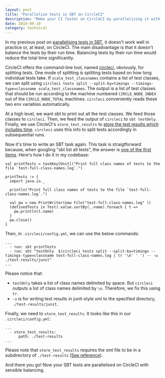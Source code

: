 ```yaml
---
layout: post
title: "Parallelize tests in SBT on CircleCI"
description: "Make your CI faster on CircleCI by parallelizing it with this SBT trick."
date: 2018-09-10
category: technical
---
```


In my previous post on [parallelising tests in SBT](https://tanin.nanakorn.com/technical/2018/07/04/parallelise-tests-in-sbt.html), it doesn't work well in practice or, at least, on CircleCI. The main disadvantage is that it doesn't balance the tests by their run time. Balancing tests by their run time would reduce the total time significantly.

CircleCI offers the command-line tool, named [circleci](https://circleci.com/docs/2.0/parallelism-faster-jobs/), obviously, for splitting tests. One mode of splitting is splitting tests based on how long individual tests take. If `scala_test_classnames` contains a list of test classes, we can split using `circleci tests split --split-by=timings --timings-type=classname scala_test_classnames`. The output is a list of test classes that should be run according to the machine numbered `CIRCLE_NODE_INDEX` out of the `CIRCLE_NODE_TOTAL` machines. `circleci` conveniently reads these two env variables automatically.

At a high level, we want sbt to print out all the test classes. We feed those classes to `circleci`. Then, we feed the output of `circleci` to `sbt testOnly`. Finally, we use CircleCI's `store_test_results` to [store the test results which includes time](https://circleci.com/docs/2.0/parallelism-faster-jobs/#splitting-by-timings-data). `circleci` uses this info to split tests accordingly in subsequential runs.

Now it's time to write an SBT task again. This task is straigtforward because, when googling "sbt list all tests", the answer is [one of the first items](https://stackoverflow.com/questions/20332802/how-to-get-a-list-of-defined-tests-in-sbt-project-in-sbt-0-12). Here's how I do it in my codebase:

```
val printTests = taskKey[Unit]("Print full class names of tests to the file `test-full-class-names.log`.")

printTests := {
  import java.io._

  println("Print full class names of tests to the file `test-full-class-names.log`.")

  val pw = new PrintWriter(new File("test-full-class-names.log" ))
  (definedTests in Test).value.sortBy(_.name).foreach { t =>
    pw.println(t.name)
  }
  pw.close()
}
```

Then, in `.circleci/config.yml`, we can use the below commands:

```
...
  - run: sbt printTests
  - run: sbt "testOnly  $(circleci tests split --split-by=timings --timings-type=classname test-full-class-names.log | tr '\n' ' ') -- -u ./test-results/junit"
...
```

Please notice that:

* `testOnly` takes a list of class names delimited by space. But `circleci` outputs a list of class names delimited by `\n`. Therefore, we fix this using `tr`.
* `-u` is for writing test results in junit-style xml to the specified directory, `./test-results/junit`.

Finally, we need to `store_test_results`. It looks like this in our `.circleci/config.yml`:

```
...
  - store_test_results:
      path: ./test-results
...
```

Please note that `store_test_results` requires the xml file to be in a subdirectory of `./test-results` ([See reference](https://circleci.com/docs/2.0/configuration-reference/#store_test_results)).

And there you go! Now your SBT tests are parallelised on CircleCI with sensible balancing.
